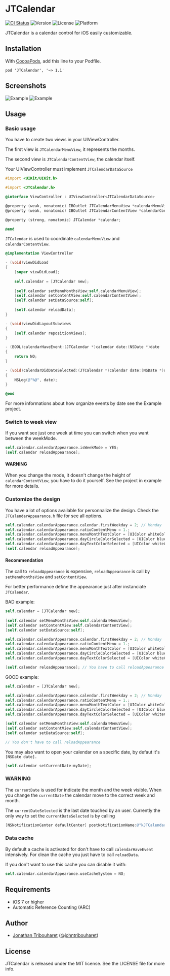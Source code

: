 # JTCalendar

[![CI Status](http://img.shields.io/travis/jonathantribouharet/JTCalendar.svg)](https://travis-ci.org/jonathantribouharet/JTCalendar)
![Version](https://img.shields.io/cocoapods/v/JTCalendar.svg)
![License](https://img.shields.io/cocoapods/l/JTCalendar.svg)
![Platform](https://img.shields.io/cocoapods/p/JTCalendar.svg)

JTCalendar is a calendar control for iOS easily customizable.

## Installation

With [CocoaPods](http://cocoapods.org/), add this line to your Podfile.

    pod 'JTCalendar', '~> 1.1'

## Screenshots

![Example](./Screens/example.gif "Example View")
![Example](./Screens/example.png "Example View")

## Usage

### Basic usage

You have to create two views in your UIViewController.

The first view is `JTCalendarMenuView`, it represents the months.

The second view is `JTCalendarContentView`, the calendar itself.

Your UIViewController must implement `JTCalendarDataSource`

```objective-c
#import <UIKit/UIKit.h>

#import <JTCalendar.h>

@interface ViewController : UIViewController<JTCalendarDataSource>

@property (weak, nonatomic) IBOutlet JTCalendarMenuView *calendarMenuView;
@property (weak, nonatomic) IBOutlet JTCalendarContentView *calendarContentView;

@property (strong, nonatomic) JTCalendar *calendar;

@end
```

`JTCalendar` is used to coordinate `calendarMenuView` and `calendarContentView`.

```objective-c
@implementation ViewController

- (void)viewDidLoad
{
    [super viewDidLoad];
        
    self.calendar = [JTCalendar new];
    
    [self.calendar setMenuMonthsView:self.calendarMenuView];
    [self.calendar setContentView:self.calendarContentView];
    [self.calendar setDataSource:self];
    
    [self.calendar reloadData];
}

- (void)viewDidLayoutSubviews
{
    [self.calendar repositionViews];
}

- (BOOL)calendarHaveEvent:(JTCalendar *)calendar date:(NSDate *)date
{
    return NO;
}

- (void)calendarDidDateSelected:(JTCalendar *)calendar date:(NSDate *)date
{
    NSLog(@"%@", date);
}

@end

```

For more informations about how organize events by date see the Example project.

### Switch to week view

If you want see just one week at time you can switch when you want between the weekMode.

```objective-c
self.calendar.calendarAppearance.isWeekMode = YES;
[self.calendar reloadAppearance];
```

#### WARNING

When you change the mode, it doesn't change the height of `calendarContentView`, you have to do it yourself.
See the project in example for more details.

### Customize the design

You have a lot of options available for personnalize the design.
Check the `JTCalendarAppearance.h` file for see all options.

```objective-c
self.calendar.calendarAppearance.calendar.firstWeekday = 2; // Monday
self.calendar.calendarAppearance.ratioContentMenu = 1.;
self.calendar.calendarAppearance.menuMonthTextColor = [UIColor whiteColor];
self.calendar.calendarAppearance.dayCircleColorSelected = [UIColor blueColor];
self.calendar.calendarAppearance.dayTextColorSelected = [UIColor whiteColor];
[self.calendar reloadAppearance];
```

#### Recommendation

The call to `reloadAppearance` is expensive, `reloadAppearance` is call by `setMenuMonthsView` and `setContentView`.

For better performance define the appearance just after instanciate `JTCalendar`.

BAD example:
```objective-c
self.calendar = [JTCalendar new];
    
[self.calendar setMenuMonthsView:self.calendarMenuView];
[self.calendar setContentView:self.calendarContentView];
[self.calendar setDataSource:self];

self.calendar.calendarAppearance.calendar.firstWeekday = 2; // Monday
self.calendar.calendarAppearance.ratioContentMenu = 1.;
self.calendar.calendarAppearance.menuMonthTextColor = [UIColor whiteColor];
self.calendar.calendarAppearance.dayCircleColorSelected = [UIColor blueColor];
self.calendar.calendarAppearance.dayTextColorSelected = [UIColor whiteColor];

[self.calendar reloadAppearance]; // You have to call reloadAppearance
```

GOOD example:
```objective-c
self.calendar = [JTCalendar new];

self.calendar.calendarAppearance.calendar.firstWeekday = 2; // Monday
self.calendar.calendarAppearance.ratioContentMenu = 1.;
self.calendar.calendarAppearance.menuMonthTextColor = [UIColor whiteColor];
self.calendar.calendarAppearance.dayCircleColorSelected = [UIColor blueColor];
self.calendar.calendarAppearance.dayTextColorSelected = [UIColor whiteColor];

[self.calendar setMenuMonthsView:self.calendarMenuView];
[self.calendar setContentView:self.calendarContentView];
[self.calendar setDataSource:self];

// You don't have to call reloadAppearance
```

You may also want to open your calendar on a specific date, by defaut it's `[NSDate date].`
```objective-c
[self.calendar setCurrentDate:myDate];
```

### WARNING

The `currentDate` is used for indicate the month and the week visible. When you change the `currentDate` the calendar move to the correct week and month.

The `currentDateSelected` is the last date touched by an user. Currently the only way to set the `currentDateSelected` is by calling
```objective-c
[NSNotificationCenter defaultCenter] postNotificationName:@"kJTCalendarDaySelected" object:date];
```

### Data cache

By default a cache is activated for don't have to call `calendarHaveEvent` intensively. For clean the cache you just have to call `reloadData`.

If you don't want to use this cache you can disable it with:
```objective-c
self.calendar.calendarAppearance.useCacheSystem = NO;
```

## Requirements

- iOS 7 or higher
- Automatic Reference Counting (ARC)

## Author

- [Jonathan Tribouharet](https://github.com/jonathantribouharet) ([@johntribouharet](https://twitter.com/johntribouharet))

## License

JTCalendar is released under the MIT license. See the LICENSE file for more info.
